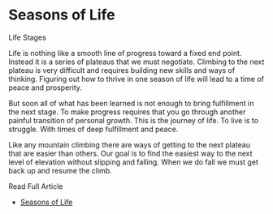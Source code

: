 # Seasons of Life

Life Stages

Life is nothing like a smooth line of progress toward a fixed end point. 
Instead it is a series of plateaus that we must negotiate.  Climbing to the next
plateau is very difficult and requires building new skills and ways of thinking.
Figuring out how to thrive in one season of life will lead to a time of peace
and prosperity.

But soon all of what has been learned is not enough to bring fulfillment in the
next stage.  To make progress requires that you go through another painful
transition of personal growth.  This is the journey of life.  To live is to
struggle. With times of deep fulfillment and peace.

Like any mountain climbing there are ways of getting to the next plateau that
are easier than others.  Our goal is to find the easiest way to the next level
of elevation without slipping and falling.  When we do fall we must get back up
and resume the climb.


Read Full Article


* [Seasons of Life](https://seamansguide.com/book/journey/Seasons.md)

